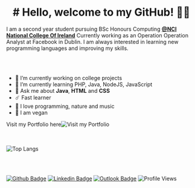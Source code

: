 ###

<!--
**viniciussrusso/viniciussrusso** is a ✨ _special_ ✨ repository because its `README.md` (this file) appears on your GitHub profile.

-->

<h1 align="center"># Hello, welcome to my GitHub! ✌🏼<br></h1>

I am a second year student pursuing BSc Honours Computing **[@NCI National College Of Ireland](https://www.ncirl.ie/)** Currently working as an Operation Operation Analyst at Facebook in Dublin. I am always interested in learning new programming languages and improving my skills. 

<br><br>
- 🔭 I’m currently working on college projects
- 🌱 I’m currently learning PHP, Java, NodeJS, JavaScript
- 💬 Ask me about **Java**, **HTML** and **CSS**
- ☄️ Fast learner  
- 🤟 I love programming, nature and music
- 🌿 I am vegan

Visit my Portfolio here![Visit my Portfolio](https://viniciussrusso.github.io/portfolio/)

<br><br>
![Top Langs](https://github-readme-stats.vercel.app/api/top-langs/?username=viniciussrusso&layout=compact)


<br><br>

[![Github Badge](http://img.shields.io/badge/-Github-black?style=flat-square&logo=github&link=https://github.com/Defcon27/)](https://github.com/viniciussrusso) 
[![Linkedin Badge](https://img.shields.io/badge/-LinkedIn-blue?style=flat-square&logo=Linkedin&logoColor=white&link=https://www.linkedin.com/in/vinicius-russo/)](https://www.linkedin.com/in/vinicius-russo/)
[![Outlook Badge](https://img.shields.io/badge/email--000?style=social&logo=microsoft-outlook&logoColor=0078d4&link=mailto:viniciussrusso@outlook.com)](mailto:viniciussrusso@outlook.com)
![Profile Views](https://komarev.com/ghpvc/?username=viniciussrusso)<br>
<br>
